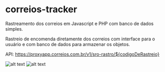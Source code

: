 # correios-tracker
Rastreamento dos correios em Javascript e PHP com banco de dados simples.

Rastreio de encomenda diretamente dos correios com interface para o usuário e com banco de dados para armazenar os objetos.

API: https://proxyapp.correios.com.br/v1/sro-rastro/${codigoDeRastreio}


![alt text]([http://url/to/img.png](https://raw.githubusercontent.com/MTHS1901/correios-tracker/main/Screenshot_2.png))
![alt text]([http://url/to/img.png](https://raw.githubusercontent.com/MTHS1901/correios-tracker/main/Screenshot_3.png))
